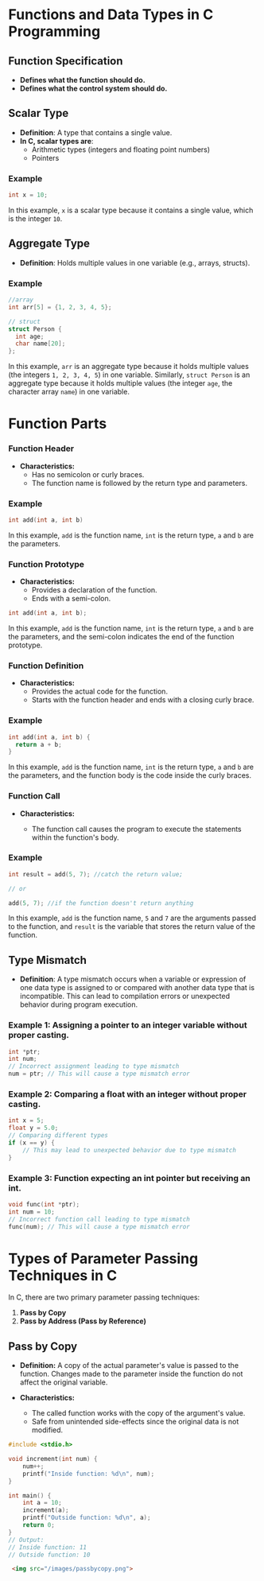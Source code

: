 # Functions and Data Types in C Programming

## Function Specification
- **Defines what the function should do.**
- **Defines what the control system should do.**

## Scalar Type
- **Definition**: A type that contains a single value.
- **In C, scalar types are**:
  - Arithmetic types (integers and floating point numbers)
  - Pointers

### Example
```c
int x = 10;
```
In this example, `x` is a scalar type because it contains a single value, which is the integer `10`.


## Aggregate Type

- **Definition**: Holds multiple values in one variable (e.g., arrays, structs).

### Example
```c
//array
int arr[5] = {1, 2, 3, 4, 5};

// struct
struct Person {
  int age;
  char name[20];
}; 
```

In this example, `arr` is an aggregate type because it holds multiple values (the integers `1, 2, 3, 4, 5`) in one variable. Similarly, `struct Person` is an aggregate type because it holds multiple values (the integer `age`, the character array `name`) in one variable.

# Function Parts

### Function Header

- **Characteristics:** 
  - Has no semicolon or curly braces.
  - The function name is followed by the return type and parameters.

###  Example 

```c
int add(int a, int b)
```
In this example, `add` is the function name, `int` is the return type, `a` and `b` are the parameters.

### Function Prototype 

- **Characteristics:** 
  - Provides a declaration of the function.
  - Ends with a semi-colon.

```c
int add(int a, int b);
```
In this example, `add` is the function name, `int` is the return type,  `a` and `b` are the parameters, and the semi-colon indicates the end of the function prototype.

### Function Definition 
- **Characteristics:**
  - Provides the actual code for the function.
  - Starts with the function header and ends with a closing curly brace.

### Example 
```c
int add(int a, int b) {
  return a + b;
}
```
In this example, `add` is the function name, `int` is the return type,
`a` and `b` are the parameters, and the function body is the code inside the
curly braces.

### Function Call
- **Characteristics:**

  - The function call causes the program to execute the statements within the function's body.

### Example
```c
int result = add(5, 7); //catch the return value;

// or

add(5, 7); //if the function doesn't return anything
```
In this example, `add` is the function name, `5` and `7` are
the arguments passed to the function, and `result` is the variable that stores the return value of the function.

## Type Mismatch 

- **Definition**: A type mismatch occurs when a variable or expression of one data type is assigned to or compared with another data type that is incompatible. This can lead to compilation errors or unexpected behavior during program execution.

### Example 1: Assigning a pointer to an integer variable without proper casting.

```c
int *ptr;
int num;
// Incorrect assignment leading to type mismatch
num = ptr; // This will cause a type mismatch error
```
### Example 2: Comparing a float with an integer without proper casting.

```c
int x = 5;
float y = 5.0;
// Comparing different types
if (x == y) {
    // This may lead to unexpected behavior due to type mismatch
}
```

### Example 3: Function expecting an int pointer but receiving an int.
```c
void func(int *ptr);
int num = 10;
// Incorrect function call leading to type mismatch
func(num); // This will cause a type mismatch error
```

# Types of Parameter Passing Techniques in C

In C, there are two primary parameter passing techniques:
1. **Pass by Copy**
2. **Pass by Address (Pass by Reference)**

## Pass by Copy
- **Definition:** A copy of the actual parameter's value is passed to the function. Changes made to the parameter inside the function do not affect the original variable.

- **Characteristics:**
  - The called function works with the copy of the argument's value.
  - Safe from unintended side-effects since the original data is not modified.

```c
#include <stdio.h>

void increment(int num) {
    num++;
    printf("Inside function: %d\n", num);
}

int main() {
    int a = 10;
    increment(a);
    printf("Outside function: %d\n", a);
    return 0;
}
// Output:
// Inside function: 11
// Outside function: 10
```

```HTML
 <img src="/images/passbycopy.png">
```
